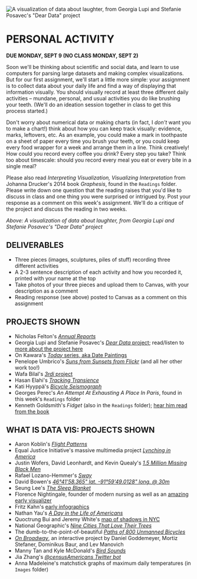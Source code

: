 ![A visualization of data about laughter, from Georgia Lupi and Stefanie Posavec's "Dear Data" project](https://raw.githubusercontent.com/jeffThompson/DataVisualization/master/Images/Week01-EverydayData/DearData_Composite.jpg)

# PERSONAL ACTIVITY

**DUE MONDAY, SEPT 9 (NO CLASS MONDAY, SEPT 2)**  

Soon we'll be thinking about scientific and social data, and learn to use computers for parsing large datasets and making complex visualizations. But for our first assignment, we'll start a little more simple: your assignment is to collect data about your daily life and find a way of displaying that information visually. You should visually record at least three different daily activities – mundane, personal, and usual activities you do like brushing your teeth. (We'll do an ideation session together in class to get this process started.)

Don't worry about numerical data or making charts (in fact, I *don't* want you to make a chart!) think about how you can keep track visually: evidence, marks, leftovers, etc. As an example, you could make a mark in toothpaste on a sheet of paper every time you brush your teeth, or you could keep every food wrapper for a week and arrange them in a line. Think creatively! How could you record every coffee you drink? Every step you take? Think too about timescale: should you record every meal you eat or every bite in a single meal?

Please also read *Interpreting Visualization, Visualizing Interpretation* from Johanna Drucker's 2014 book *Graphesis*, found in the `Readings` folder. Please write down one question that the reading raises that you'd like to discuss in class and one thing you were surprised or intrigued by. Post your response as a comment on this week's assignment. We'll do a critique of the project and discuss the reading in two weeks.

*Above: A visualization of data about laughter, from Georgia Lupi and Stefanie Posavec's "Dear Data" project*


## DELIVERABLES

* Three pieces (images, sculptures, piles of stuff) recording three different activities  
* A 2-3 sentence description of each activity and how you recorded it, printed with your name at the top  
* Take photos of your three pieces and upload them to Canvas, with your description as a comment  
* Reading response (see above) posted to Canvas as a comment on this assignment  


## PROJECTS SHOWN  

* Nicholas Felton's [*Annual Reports*](http://feltron.com/index.html)  
* Georgia Lupi and Stefanie Posavec's [*Dear Data* project](http://www.dear-data.com/all/); read/listen to [more about the project here](http://www.dear-data.com/theproject/)  
* On Kawara's [*Today* series, aka Date Paintings](https://www.guggenheim.org/arts-curriculum/topic/paintings-today-seriesdate-paintings)  
* Penelope Umbrico's [*Suns from Sunsets from Flickr*](http://www.penelopeumbrico.net/index.php/project/suns/) (and all her other work too!)  
* Wafa Bilal's [*3rdi* project](http://wafaabilal.com/thirdi)
* Hasan Elahi's [*Tracking Transience*](http://elahi.umd.edu/track/)  
* Kati Hyyppä's [*Bicycle Seismograph*](http://katihyyppa.com/bicycle-seismographs)  
* Georges Perec's *An Attempt At Exhausting A Place In Paris*, found in this week's `Readings` folder  
* Kenneth Goldsmith's *Fidget* (also in the `Readings` folder); [hear him read from the book](http://www.writing.upenn.edu/pennsound/x/Goldsmith-Fidget.html)  


## WHAT IS DATA VIS: PROJECTS SHOWN  

* Aaron Koblin's [*Flight Patterns*](http://www.aaronkoblin.com/work/flightpatterns/)  
* Equal Justice Initiative's massive multimedia project [*Lynching in America*](https://lynchinginamerica.eji.org/explore)  
* Justin Wofers, David Leonhardt, and Kevin Quealy's [*1.5 Million Missing Black Men*](https://www.nytimes.com/interactive/2015/04/20/upshot/missing-black-men.html)  
* Rafael Lozano-Hemmer's [*Sway*](http://www.lozano-hemmer.com/sway.php)  
* David Bowen's [*46°41'58.365" lat. -91°59'49.0128" long. @ 30m*](https://www.dwbowen.com/464158365-lat-9159490128-long-30m)  
* Seung Lee's [*The Sleep Blanket*](https://twitter.com/lagomorpho/status/1149754592579600384?s=11)  
* Florence Nightingale, founder of modern nursing as well as an [amazing early visualizer](www.openculture.com/2016/03/florence-nightingale-created-revolutionary-visualizations-of-statistics-that-saved-lives-1855.html)  
* Fritz Kahn's [early infographics](https://www.brainpickings.org/2013/11/20/fritz-kahn-taschen/)  
* Nathan Yau's [*A Day in the Life of Americans*](https://flowingdata.com/2015/12/15/a-day-in-the-life-of-americans/)  
* Quoctrung Bui and Jeremy White's [map of shadows in NYC](https://www.nytimes.com/interactive/2016/12/21/upshot/Mapping-the-Shadows-of-New-York-City.html?_r=5)  
* National Geographic's [*Nine Cities That Love Their Trees*](https://www.nationalgeographic.com/news-features/urban-tree-canopy/)  
* The dumb-to-the-point-of-beautiful [*Paths of 800 Unmanned Bicycles*](https://www.reddit.com/r/dataisbeautiful/comments/7s8hck/paths_of_800_unmanned_bicycles_being_pushed_until/)  
* [*On Broadway*](http://www.on-broadway.nyc/), an interactive project by Daniel Goddemeyer, Mortiz Stefaner, Dominikus Baur, and Lev Manovich  
* Manny Tan and Kyle McDonald's [*Bird Sounds*](https://experiments.withgoogle.com/ai/bird-sounds)  
* Jia Zhang's [*@censusAmericans Twitter bot*](https://twitter.com/censusAmericans)  
* Anna Madeleine's matchstick graphs of maximum daily temperatures (in `Images` folder)  

